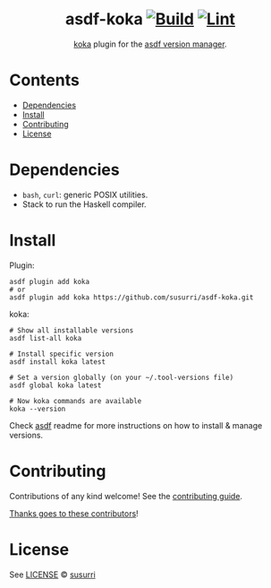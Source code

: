 <div align="center">

# asdf-koka [![Build](https://github.com/susurri/asdf-koka/actions/workflows/build.yml/badge.svg)](https://github.com/susurri/asdf-koka/actions/workflows/build.yml) [![Lint](https://github.com/susurri/asdf-koka/actions/workflows/lint.yml/badge.svg)](https://github.com/susurri/asdf-koka/actions/workflows/lint.yml)


[koka](https://koka-lang.github.io/koka/doc/index.html) plugin for the [asdf version manager](https://asdf-vm.com).

</div>

# Contents

- [Dependencies](#dependencies)
- [Install](#install)
- [Contributing](#contributing)
- [License](#license)

# Dependencies

- `bash`, `curl`: generic POSIX utilities.
-  Stack to run the Haskell compiler.

# Install

Plugin:

```shell
asdf plugin add koka
# or
asdf plugin add koka https://github.com/susurri/asdf-koka.git
```

koka:

```shell
# Show all installable versions
asdf list-all koka

# Install specific version
asdf install koka latest

# Set a version globally (on your ~/.tool-versions file)
asdf global koka latest

# Now koka commands are available
koka --version
```

Check [asdf](https://github.com/asdf-vm/asdf) readme for more instructions on how to
install & manage versions.

# Contributing

Contributions of any kind welcome! See the [contributing guide](contributing.md).

[Thanks goes to these contributors](https://github.com/susurri/asdf-koka/graphs/contributors)!

# License

See [LICENSE](LICENSE) © [susurri](https://github.com/susurri/)
